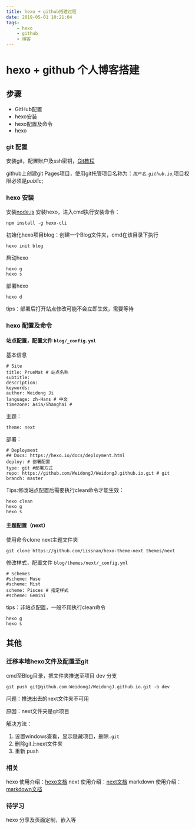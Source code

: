 ```yaml
---
title: hexo + github搭建过程
date: 2019-05-01 10:21:04
tags:
    - hexo
    - github
    - 博客
---
```

# hexo + github 个人博客搭建
## 步骤
* GitHub配置
* hexo安装
* hexo配置及命令
* hexo

### git 配置
安装git，配置账户及ssh密钥，[Git教程][git_url]

github上创建git Pages项目，使用git托管项目名称为：*`用户名.github.io`*,项目权限必须是*public*;

### hexo 安装
安装[node.js][]
安装hexo，进入cmd执行安装命令：

    npm install -g hexo-cli
初始化hexo项目blog：创建一个Blog文件夹，cmd在该目录下执行

    hexo init blog
启动hexo 

    hexo g
    hexo s

部署hexo

    hexo d
tips：部署后打开站点修改可能不会立即生效，需要等待

### hexo 配置及命令
#### 站点配置，配置文件 `blog/_config.yml`

基本信息

    # Site
    title: PrueMat # 站点名称
    subtitle:
    description: 
    keywords:
    author: Weidong Ji
    language: zh-Hans # 中文
    timezone: Asia/Shanghai # 
    
主题：

    theme: next

部署：

    # Deployment
    ## Docs: https://hexo.io/docs/deployment.html
    deploy: # 部署配置
    type: git #部署方式
    repo: https://github.com/WeidongJ/WeidongJ.github.io.git # git
    branch: master

Tips:修改站点配置后需要执行clean命令才能生效：

    hexo clean
    hexo g
    hexo s

#### 主题配置（next）
使用命令clone next主题文件夹

    git clone https://github.com/iissnan/hexo-theme-next themes/next
修改样式，配置文件 `blog/themes/next/_config.yml` 

    # Schemes
    #scheme: Muse
    #scheme: Mist
    scheme: Pisces # 指定样式
    #scheme: Gemini

tips：非站点配置，一般不用执行clean命令

    hexo g
    hexo s

## 其他
### 迁移本地hexo文件及配置至git
cmd至Blog目录，把文件夹推送至项目 dev 分支

    git push git@github.com:WeidongJ/WeidongJ.github.io.git -b dev
问题：推送出去的next文件夹不可用

原因：next文件夹是git项目

解决方法：
1. 设置windows查看，显示隐藏项目，删除`.git`
2. 删除git上next文件夹
3. 重新 push

### 相关
hexo 使用介绍：[hexo文档][hexo_doc]
next 使用介绍：[next文档][next_doc]
markdown 使用介绍：[markdown文档][markdown_doc]
### 待学习
hexo 分享及页面定制，嵌入等

[git_url]: 'https://www.liaoxuefeng.com/wiki/0013739516305929606dd18361248578c67b8067c8c017b000' "廖雪峰 Git教程"
[node.js]: 'https://nodejs.org/en/download/' "Node.js"
[hexo_doc]: 'https://hexo.io/zh-cn/docs/' "hexo doc"
[next_doc]: 'https://theme-next.org/docs/' "next doc"
[markdown_doc]: 'http://www.markdown.cn/' "markdown doc"